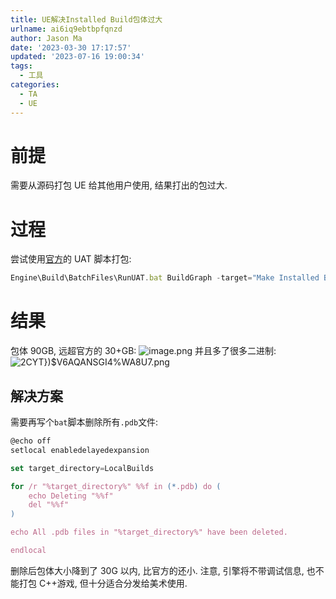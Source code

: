 ```yaml
---
title: UE解决Installed Build包体过大
urlname: ai6iq9ebtbpfqnzd
author: Jason Ma
date: '2023-03-30 17:17:57'
updated: '2023-07-16 19:00:34'
tags:
  - 工具
categories:
  - TA
  - UE
---
```


# 前提

需要从源码打包 UE 给其他用户使用, 结果打出的包过大.

# 过程

尝试使用[官方](https://docs.unrealengine.com/5.1/en-US/using-an-installed-build-of-unreal-engine/)的 UAT 脚本打包:

```jsx
Engine\Build\BatchFiles\RunUAT.bat BuildGraph -target="Make Installed Build Win64" -script=Engine/Build/InstalledEngineBuild.xml -set:WithMac=false -set:WithMacArm64=false -set:WithAndroid=false -set:WithIOS=false -set:WithTVOS=false -set:WithLinux=false -set:WithLinuxArm64=false -set:WithHTML5=false -set:WithSwitch=false -WithDDC=false -set:WithWin32=false -set:WithLumin=false -set:WithPS4=false -set:WithXboxOne=false -set:WithHoloLens=false -set:GameConfigurations=Shipping
```

# 结果

包体 90GB, 远超官方的 30+GB:
![image.png](/images/yuqueAssets/Fm7SXEBMWrK-x637oztz4akSAutL.png)
并且多了很多二进制:
![2CYT})$V6AQANSGI4%WA8U7.png](/images/yuqueAssets/lqGlqOf8DL2zatQwGC3WDi852T9J.png)

## 解决方案

需要再写个`bat`脚本删除所有`.pdb`文件:

```jsx
@echo off
setlocal enabledelayedexpansion

set target_directory=LocalBuilds

for /r "%target_directory%" %%f in (*.pdb) do (
    echo Deleting "%%f"
    del "%%f"
)

echo All .pdb files in "%target_directory%" have been deleted.

endlocal
```

删除后包体大小降到了 30G 以内, 比官方的还小.
注意, 引擎将不带调试信息, 也不能打包 C++游戏, 但十分适合分发给美术使用.
